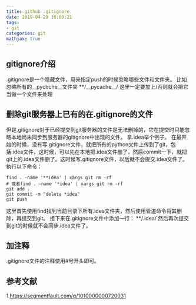 ```yaml
---
title: github .gitignore
date: 2019-04-29 16:03:21
tags:
- git
categories: git
mathjax: true
---
```



## gitignore介绍
.gitignore是一个隐藏文件，用来指定push的时候忽略哪些文件和文件夹。
比如忽略所有的\_\_pychche\_\_文件夹
\*\*/\_\_pycache\_\_/
这里一定要加上/否则就会把它当做一个文件来处理

## 删除git服务器上已有的在.gitignore的文件
但是.gitignore对于已经提交到git服务器的文件是无法删掉的，它在提交时只能忽略本地尚未同步到服务器的gitignore中出现的文件。
拿.idea举个例子。
在最开始的时候，没有写.gitignore文件，就把所有的python文件上传到了git，包括.idea文件，这时候，可以先在本地把.idea文件删了，然后commit一下，就把git上的.idea文件删了。这时候写.gitignore文件，以后就不会提交.idea文件了。
执行以下命令：
``` shell
find . -name '**idea' | xargs git rm -rf
# 或者find . -name '*idea' | xargs git rm -rf
git add .
git commit -m "deleta *idea"
git push
```
这里首先使用find找到当前目录下所有.idea文件夹，然后使用管道命令将其删除，再提交到git。
接下来在.gitignore文件中添加一行：
\*\*/.idea/
然后再次提交到git的时候就不会同步.idea文件了。

## 加注释
.gitignore文件的注释使用#号开头即可。

## 参考文献
1.https://segmentfault.com/q/1010000000720031

